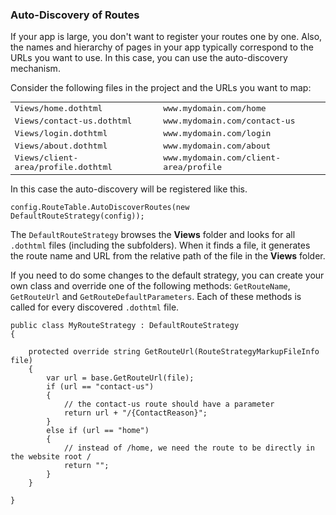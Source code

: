 ### Auto-Discovery of Routes

If your app is large, you don't want to register your routes one by one. Also, the names and hierarchy of pages in your app typically correspond 
to the URLs you want to use. In this case, you can use the auto-discovery mechanism.

Consider the following files in the project and the URLs you want to map:

<table class="table table-condensed" style="font-family: monospace">
    <tr>
        <td>Views/home.dothtml</td>
        <td>www.mydomain.com/home</td>
    </tr>
    <tr>
        <td>Views/contact-us.dothtml</td>
        <td>www.mydomain.com/contact-us</td>
    </tr>
    <tr>
        <td>Views/login.dothtml</td>
        <td>www.mydomain.com/login</td>
    </tr>
    <tr>
        <td>Views/about.dothtml</td>
        <td>www.mydomain.com/about</td>
    </tr>
    <tr>
        <td>Views/client-area/profile.dothtml</td>
        <td>www.mydomain.com/client-area/profile</td>
    </tr>
</table>

In this case the auto-discovery will be registered like this.

```CSHARP
config.RouteTable.AutoDiscoverRoutes(new DefaultRouteStrategy(config));
```

The `DefaultRouteStrategy` browses the **Views** folder and looks for all `.dothtml` files (including the subfolders). When it finds a file, it generates
the route name and URL from the relative path of the file in the **Views** folder.

If you need to do some changes to the default strategy, you can create your own class and override one of the following methods: `GetRouteName`, `GetRouteUrl`
and `GetRouteDefaultParameters`. Each of these methods is called for every discovered `.dothtml` file.

```CSHARP
public class MyRouteStrategy : DefaultRouteStrategy
{

    protected override string GetRouteUrl(RouteStrategyMarkupFileInfo file)
    {
        var url = base.GetRouteUrl(file);
        if (url == "contact-us") 
        {
            // the contact-us route should have a parameter
            return url + "/{ContactReason}";
        }
        else if (url == "home") 
        {
            // instead of /home, we need the route to be directly in the website root /
            return "";
        }
    }

}
```
